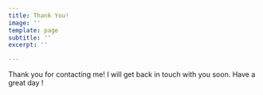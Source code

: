 ```yaml
---
title: Thank You!
image: ''
template: page
subtitle: ''
excerpt: ''

---
```

Thank you for contacting me! I will get back in touch with you soon.
Have a great day !